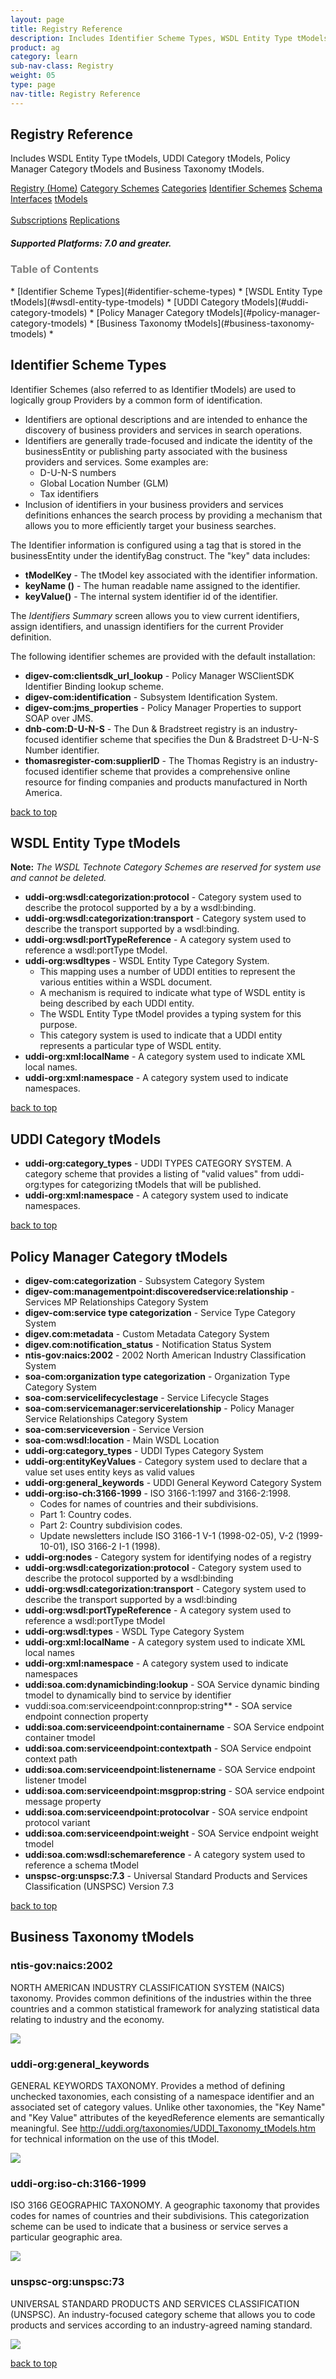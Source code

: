 ```yaml
---
layout: page
title: Registry Reference
description: Includes Identifier Scheme Types, WSDL Entity Type tModels, UDDI Category tModels, Policy Manager Category tModels and Business Taxonomy tModels. 
product: ag
category: learn
sub-nav-class: Registry
weight: 05
type: page
nav-title: Registry Reference
---
```



## Registry Reference
Includes WSDL Entity Type tModels, UDDI Category tModels, Policy Manager Category tModels and Business Taxonomy tModels.

<a href="registry_toc.html" class="button secondary">Registry (Home)</a> <a href="category_schemes.html" class="button secondary">Category Schemes</a> <a href="categories.html" class="button secondary">Categories</a> <a href="identifier_schemes.html" class="button secondary">Identifier Schemes</a> <a href="schema.html" class="button secondary">Schema</a> <a href="interfaces.html" class="button secondary">Interfaces</a> <a href="tmodels.html" class="button secondary">tModels</a> <br><br> <a href="subscriptions.html" class="button secondary">Subscriptions</a> <a href="replications.html" class="button secondary">Replications</a>



<h5 class="stamp">Supported Platforms: 7.0 and greater.</h5>

<h3 style="color: gray;">Table of Contents</h3>
<div id="toc-marker"></div>
* [Identifier Scheme Types](#identifier-scheme-types)
* [WSDL Entity Type tModels](#wsdl-entity-type-tmodels)
* [UDDI Category tModels](#uddi-category-tmodels)
* [Policy Manager Category tModels](#policy-manager-category-tmodels)
* [Business Taxonomy tModels](#business-taxonomy-tmodels)
* 


## Identifier Scheme Types

Identifier Schemes (also referred to as Identifier tModels) are used to logically group Providers by a common form of identification. 

* Identifiers are optional descriptions and are intended to enhance the discovery of business providers and services in search operations.
* Identifiers are generally trade-focused and indicate the identity of the businessEntity or publishing party associated with the business providers and services.  Some examples are:  
  * D-U-N-S numbers
  * Global Location Number (GLM)
  * Tax identifiers
* Inclusion of identifiers in your business providers and services definitions enhances the search process by providing a mechanism that allows you to more efficiently target your business searches.

The Identifier information is configured using a <keyedReference> tag that is stored in the businessEntity under the identifyBag construct. The "key" data includes:

* **tModelKey** - The tModel key associated with the identifier information.
* **keyName ()** - The human readable name assigned to the identifier.
* **keyValue()** - The internal system identifier id of the identifier.

The *Identifiers Summary* screen allows you to view current identifiers, assign identifiers, and unassign identifiers for the current Provider definition.

The following identifier schemes are provided with the default installation:

* **digev-com:clientsdk_url_lookup** - Policy Manager WSClientSDK Identifier Binding lookup scheme.
* **digev-com:identification** - Subsystem Identification System.
* **digev-com:jms_properties** - Policy Manager Properties to support SOAP over JMS.
* **dnb-com:D-U-N-S** - The Dun & Bradstreet registry is an industry-focused identifier scheme that specifies the Dun & Bradstreet D-U-N-S Number identifier.
* **thomasregister-com:supplierID** - The Thomas Registry is an industry-focused identifier scheme that provides a comprehensive online resource for finding companies and products manufactured in North America.


<a href="#top">back to top</a> 


## WSDL Entity Type tModels

**Note:** *The WSDL Technote Category Schemes are reserved for system use and cannot be deleted.*

* **uddi-org:wsdl:categorization:protocol** - Category system used to describe the protocol supported by a by a wsdl:binding.
* **uddi-org:wsdl:categorization:transport** - Category system used to describe the transport supported by a wsdl:binding.
* **uddi-org:wsdl:portTypeReference** - A category system used to reference a wsdl:portType tModel.
* **uddi-org:wsdltypes** - WSDL Entity Type Category System. 
  * This mapping uses a number of UDDI entities to represent the various entities within a WSDL document. 
  * A mechanism is required to indicate what type of WSDL entity is being described by each UDDI entity. 
  * The WSDL Entity Type tModel provides a typing system for this purpose. 
  * This category system is used to indicate that a UDDI entity represents a particular type of WSDL entity.
* **uddi-org:xml:localName** - A category system used to indicate XML local names.
* **uddi-org:xml:namespace** - A category system used to indicate namespaces.

<a href="#top">back to top</a> 


## UDDI Category tModels

* **uddi-org:category_types** - UDDI TYPES CATEGORY SYSTEM. A category scheme that provides a listing of "valid values" from uddi-org:types for categorizing tModels that will be published.
* **uddi-org:xml:namespace** - A category system used to indicate namespaces.

<a href="#top">back to top</a> 


## Policy Manager Category tModels

* **digev-com:categorization** - Subsystem Category System
* **digev-com:managementpoint:discoveredservice:relationship** - Services MP Relationships Category System
* **digev-com:service type categorization** - Service Type Category System
* **digev.com:metadata** - Custom Metadata Category System
* **digev.com:notification_status** - Notification Status System
* **ntis-gov:naics:2002** - 2002 North American Industry Classification System
* **soa-com:organization type categorization** - Organization Type Category System
* **soa-com:servicelifecyclestage** - Service Lifecycle Stages
* **soa-com:servicemanager:servicerelationship** - Policy Manager Service Relationships Category System
* **soa-com:serviceversion** - Service Version
* **soa-com:wsdl:location** - Main WSDL Location
* **uddi-org:category_types** - UDDI Types Category System
* **uddi-org:entityKeyValues** - Category system used to declare that a value set uses entity keys as valid values
* **uddi-org:general_keywords** - UDDI General Keyword Category System
* **uddi-org:iso-ch:3166-1999** - ISO 3166-1:1997 and 3166-2:1998. 
   * Codes for names of countries and their subdivisions. 
   * Part 1: Country codes. 
   * Part 2: Country subdivision codes. 
   * Update newsletters include ISO 3166-1 V-1 (1998-02-05), V-2 (1999-10-01), ISO 3166-2 I-1 (1998).
* **uddi-org:nodes** - Category system for identifying nodes of a registry
* **uddi-org:wsdl:categorization:protocol** - Category system used to describe the protocol supported by a wsdl:binding
* **uddi-org:wsdl:categorization:transport** - Category system used to describe the transport supported by a wsdl:binding
* **uddi-org:wsdl:portTypeReference** - A category system used to reference a wsdl:portType tModel
* **uddi-org:wsdl:types** - WSDL Type Category System
* **uddi-org:xml:localName** - A category system used to indicate XML local names
* **uddi-org:xml:namespace** - A category system used to indicate namespaces
* **uddi:soa.com:dynamicbinding:lookup** - SOA Service dynamic binding tmodel to dynamically bind to service by identifier
* vuddi:soa.com:serviceendpoint:connprop:string** - SOA service endpoint connection property
* **uddi:soa.com:serviceendpoint:containername** - SOA Service endpoint container tmodel   
* **uddi:soa.com:serviceendpoint:contextpath** - SOA Service endpoint context path
* **uddi:soa.com:serviceendpoint:listenername** - SOA Service endpoint listener tmodel
* **uddi:soa.com:serviceendpoint:msgprop:string** - SOA service endpoint message property
* **uddi:soa.com:serviceendpoint:protocolvar** - SOA service endpoint protocol variant
* **uddi:soa.com:serviceendpoint:weight** - SOA Service endpoint weight tmodel
* **uddi:soa.com:wsdl:schemareference** - A category system used to reference a schema tModel
* **unspsc-org:unspsc:7.3** - Universal Standard Products and Services Classification (UNSPSC) Version 7.3  

<a href="#top">back to top</a> 


## Business Taxonomy tModels


<h3>ntis-gov:naics:2002</h3>

NORTH AMERICAN INDUSTRY CLASSIFICATION SYSTEM (NAICS) taxonomy. Provides common definitions of the industries within the three countries and a common statistical framework for analyzing statistical data relating to industry and the economy.

![](images/CategorySchemesBusTaxTModelsntis-gov-naics-2002.png)


<h3>uddi-org:general_keywords</h3>

GENERAL KEYWORDS TAXONOMY. Provides a method of defining unchecked taxonomies, each consisting of a namespace identifier and an associated set of category values. Unlike other taxonomies, the "Key Name" and "Key Value" attributes of the keyedReference elements are semantically meaningful. See http://uddi.org/taxonomies/UDDI_Taxonomy_tModels.htm for technical information on the use of this tModel.

![](images/CategorySchemesBusTaxTModelsuddi-org-general_keywords.png)


<h3>uddi-org:iso-ch:3166-1999</h3>

ISO 3166 GEOGRAPHIC TAXONOMY. A geographic taxonomy that provides codes for names of countries and their subdivisions. This categorization scheme can be used to indicate that a business or service serves a particular geographic area.

![](images/CategorySchemesBusTaxTModelsuddi-org-iso-ch-3166-1999.png)


<h3>unspsc-org:unspsc:73</h3>

UNIVERSAL STANDARD PRODUCTS AND SERVICES CLASSIFICATION (UNSPSC). An industry-focused category scheme that allows you to code products and services according to an industry-agreed naming standard.

![](images/CategorySchemesBusTaxTModelsunspsc-org-unspsc-73.png)

<a href="#top">back to top</a> 

